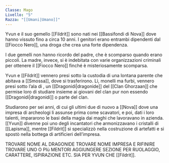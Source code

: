 ```yaml
---
Classe: Mago
Livello: "5"
Razza: "[[Umani|Umano]]"
---
```

Yvun e il suo gemello [[Fildrit]] sono nati nei [[Bassifondi di Nova]] dove hanno vissuto fino a circa 10 anni. I genitori erano entrambi dipendenti dal [[Fiocco Nero]], una droga che crea una forte dipendenza. 

I due gemelli non hanno ricordo del padre, che è scomparso quando erano piccoli. La madre, invece, si è indebitata con varie organizzazioni criminali per ottenere il [[Fiocco Nero]] finché è misteriosamente scomparsa. 

Yvun e [[Fildrit]] vennero presi sotto la custodia di una lontana parente che abitava a [[Smossa]], dove si trasferirono. Lì, monelli ma furbi, vennero presi sotto l’ala di , un [[Dragonidi|dragonide]] del [[Clan Ghorzaan]] che permise loro di studiare insieme ai giovani del clan pur non essendo [[Dragonidi|dragonidi]] o parte del clan. 

Studiarono per sei anni, di cui gli ultimi due di nuovo a [[Nova]] dove una impresa di archeologi li assunse prima come scavatori, e poi, dati i loro talenti, impararono le basi della magia dai maghi che lavoravano in azienda. [[Yvun]] divenne poi uno degli incantatori che armonizzavano i cristalli di [[Lapisma]], mentre [[Fildrit]] si specializzò nella costruzione di artefatti e si spostò nella bottega di artificieri dell’impresa. 

TROVARE NOME AL DRAGONIDE
TROVARE NOME IMPRESA E RIFINIRE
TROVARE UNO O PIù MENTORI
AGGIUNGERE SEZIONE PER RUOLAGGIO, CARATTERE, ISPIRAZIONE ETC. SIA PER YVUN CHE [[Fildrit]]. 



